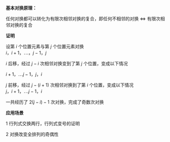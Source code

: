 **基本对换原理：**    
    
任何对换都可以转化为有限次相邻对换的复合，即任何不相邻的对换 $\Leftrightarrow$ 有限次相邻对换的复合    
    
**证明**    
    
设第 $i$ 个位置元素与第 $j$ 个位置元素对换    
 $i，i+1，\cdots，j-1，j$     
    
 $i$ 后移，经过 $j-i$ 次相邻对换变到了第 $j$ 个位置，变成以下情况    
    
 $i+1，\cdots j-1，j，i$     
    
 $j$ 前移，经过 $j-(i+1)$ 次相邻对换到了第 $i$ 个位置，变成以下情况    
 $j，i+1，\cdots j-1，i$     
    
一共经历了 $2(j-i)-1$ 次对换，完成了奇数次对换    
    
**应用场景**    
    
1 行列式交换两行，行列式变号的证明    
    
2 对换改变全排列的奇偶性    
